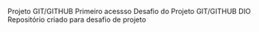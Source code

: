 Projeto GIT/GITHUB Primeiro acessso
Desafio do Projeto GIT/GITHUB DIO
Repositório criado para desafio de projeto
